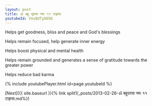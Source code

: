 ```yaml
---
layout: post
title: ॐ बहू भूतया नमः ११ टाइम्स
youtubeId: Vnv8UTyGO5Q
---
```

 
 
Helps get goodness, bliss and peace and God's blessings
 
Helps remain focused, help generate inner energy 
 
Helps boost physical and mental health 
 
Helps remain grounded and generates a sense of gratitude towards the greater power 
 
Helps reduce bad karma
 
 
 
 


{% include youtubePlayer.html id=page.youtubeId %}
 
[Next]({{ site.baseurl }}{% link  split1/_posts/2013-02-26-ॐ बहूदरया नमः ११ टाइम्स.md%})
 
